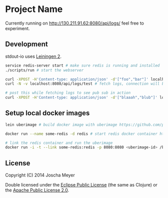 # Project Name

Currently running on http://130.211.91.62:8080/api/logs/ feel free to experiment.

## Development

stdout-io uses [Leiningen
2](https://github.com/technomancy/leiningen/blob/master/doc/TUTORIAL.md).

```sh
service redis-server start # make sure redis is running and installed
./scripts/run # start the webserver
```

```sh
curl -XPOST -H'Content-type: application/json' -d'["foo","bar"]' localhost:8080/api/logs/test
curl -N -v localhost:8080/api/logs/test # fetch logs, connection will be closed after 10 seconds
```

```sh
# post this while fetching logs to see pub sub in action
curl -XPOST -H'Content-type: application/json' -d'["blaaah","blub"]' localhost:8080/api/logs/test
```

## Setup local docker images

```sh
lein uberimage # build docker image with uberimage https://github.com/palletops/lein-uberimage

docker run --name some-redis -d redis # start redis docker container https://registry.hub.docker.com/_/redis/

# link the redis container and run the uberimage
docker run -i -t --link some-redis:redis -p 8080:8080 <uberimage-id> /bin/bash -c '/usr/bin/java -jar /uberjar.jar --redis-host "$REDIS_PORT_6379_TCP_ADDR" --redis-port $REDIS_PORT_6379_TCP_PORT'
```

## License

Copyright (C) 2014 Joscha Meyer

Double licensed under the [Eclipse Public License](http://www.eclipse.org/legal/epl-v10.html) (the same as Clojure) or
the [Apache Public License 2.0](http://www.apache.org/licenses/LICENSE-2.0.html).
